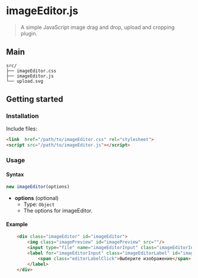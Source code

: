 # imageEditor.js
>A simple JavaScript image drag and drop, upload and cropping plugin.
## Main
```text
src/
├── imageEditor.css
├── imageEditor.js     
└── upload.svg
```
## Getting started
### Installation

Include files:

```html
<link  href="/path/to/imageEditor.css" rel="stylesheet">
<script src="/path/to/imageEditor.js"></script>
```
### Usage

#### Syntax

```js
new imageEditor(options)
```

- **options** (optional)
  - Type: `Object`
  - The options for imageEditor.

#### Example

```html
	<div class="imageEditor" id="imageEditor">
		<img class="imagePreview" id="imagePreview" src=""/>
		<input type="file" name="imageEditorInput" class="imageEditorInput" id="imageEditorInput" accept="image/*">
		<label for="imageEditorInput" class="imageEditorLabel" id="imageEditorLabel">
			<span class="editorLabelClick">Выберите изображение</span> или перетащите сюда
		</label>
	</div>
```
